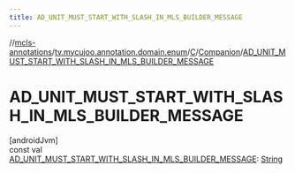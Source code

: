 ```yaml
---
title: AD_UNIT_MUST_START_WITH_SLASH_IN_MLS_BUILDER_MESSAGE
---
```

//[mcls-annotations](../../../../index.html)/[tv.mycujoo.annotation.domain.enum](../../index.html)/[C](../index.html)/[Companion](index.html)/[AD_UNIT_MUST_START_WITH_SLASH_IN_MLS_BUILDER_MESSAGE](-a-d_-u-n-i-t_-m-u-s-t_-s-t-a-r-t_-w-i-t-h_-s-l-a-s-h_-i-n_-m-l-s_-b-u-i-l-d-e-r_-m-e-s-s-a-g-e.html)



# AD_UNIT_MUST_START_WITH_SLASH_IN_MLS_BUILDER_MESSAGE



[androidJvm]\
const val [AD_UNIT_MUST_START_WITH_SLASH_IN_MLS_BUILDER_MESSAGE](-a-d_-u-n-i-t_-m-u-s-t_-s-t-a-r-t_-w-i-t-h_-s-l-a-s-h_-i-n_-m-l-s_-b-u-i-l-d-e-r_-m-e-s-s-a-g-e.html): [String](https://kotlinlang.org/api/latest/jvm/stdlib/kotlin/-string/index.html)





